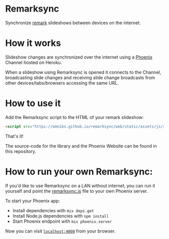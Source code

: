 # Remarksync

Synchronize [remark](https://github.com/gnab/remark) slideshows between devices on the internet.

# How it works

Slideshow changes are synchronized over the internet using a [Phoenix](http://phoenixframework.org) Channel hosted on Heroku.

When a slideshow using Remarksync is opened it connects to the Channel, broadcasting slide changes and receiving slide change broadcasts from other devices/tabs/browsers accessing the same URL. 

# How to use it

Add the Remarksync script to the HTML of your remark slideshow:

```html
<script src="https://omnibs.github.io/remarksync/web/static/assets/js/remarksync.js"></script>
```

That's it! 

The source-code for the library and the Phoenix Website can be found in this repository.

# How to run your own Remarksync:

If you'd like to use Remarksync on a LAN without internet, you can run it yourself and point the [remarksync.js](https://github.com/omnibs/remarksync/blob/master/web/static/assets/js/remarksync.js) file to your own Phoenix server.

To start your Phoenix app:

  * Install dependencies with `mix deps.get`
  * Install Node.js dependencies with `npm install`
  * Start Phoenix endpoint with `mix phoenix.server`

Now you can visit [`localhost:4000`](http://localhost:4000) from your browser.
